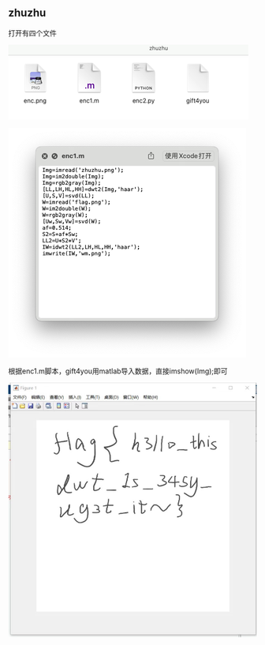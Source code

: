 ## zhuzhu

打开有四个文件

![](<image/截屏2023-04-26 16.15.03_uCP-wiXoNW.png>)

![](<image/截屏2023-04-26 16.16.15_MENfLW39UN.png>)

根据enc1.m脚本，gift4you用matlab导入数据，直接imshow(Img);即可

![](image/18951682572562_.pic_PhFwGA6jOf.jpg)